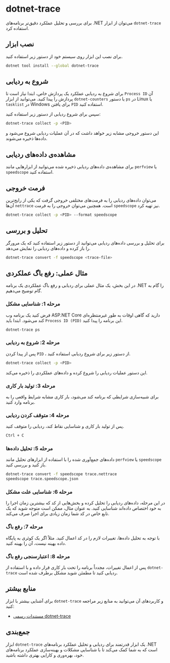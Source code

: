 # dotnet-trace
برای بررسی و تحلیل عملکرد دقیق‌تر برنامه‌های 
.NET
می‌توان از ابزار
`dotnet-trace`
استفاده کرد.

## نصب ابزار
برای نصب این ابزار روی سیستم خود از دستور زیر استفاده کنید.

```bash
dotnet tool install --global dotnet-trace
```

## شروع به ردیابی
برای شروع به ردیابی عملکرد یک پردازش خاص، ابتدا نیاز است تا
`Process ID`
آن پردازش را پیدا کنید. می‌توانید از ابزار
`dotnet-counters`
یا دستور
`ps`
در
Linux
یا
`tasklist`
در
Windows
برای یافتن
`PID`
استفاده کنید.

سپس برای شروع ردیابی از دستور زیر استفاده کنید:

```bash
dotnet-trace collect -p <PID>
```

این دستور خروجی مشابه زیر خواهد داشت که در آن عملیات ردیابی شروع می‌شود و داده‌ها ذخیره می‌شوند.

## مشاهده‌ی داده‌های ردیابی
برای مشاهده‌ی داده‌های ردیابی ذخیره شده می‌توانید از ابزارهایی مانند
`perfview`
یا
`speedscope`
استفاده کنید.

## فرمت خروجی
می‌توان داده‌های ردیابی را به فرمت‌های مختلفی خروجی گرفت که یکی از رایج‌ترین آن‌ها
`nettrace`
است. همچنین می‌توان خروجی را به فرمت
`speedscope`
نیز تهیه کرد.

```bash
dotnet-trace collect -p <PID> --format speedscope
```

## تحلیل و بررسی
برای تحلیل و بررسی داده‌های ردیابی می‌توانید از دستور زیر استفاده کنید که یک مرورگر را باز کرده و داده‌های ردیابی را نمایش می‌دهد.

```bash
dotnet-trace convert -f speedscope <trace-file>
```

## مثال عملی: رفع باگ عملکردی
در این بخش، یک مثال عملی برای ردیابی و رفع باگ عملکردی یک برنامه
.NET
را گام به گام توضیح می‌دهیم.

### مرحله 1: شناسایی مشکل
فرض کنید یک برنامه وب
ASP.NET Core
دارید که گاهی اوقات به طور غیرمنتظره‌ای کند می‌شود. ابتدا باید
`Process ID (PID)`
این برنامه را پیدا کنید.

```bash
dotnet-trace ps
```

### مرحله 2: شروع به ردیابی
پس از پیدا کردن
`PID`
، از دستور زیر برای شروع ردیابی استفاده کنید.

```bash
dotnet-trace collect -p <PID>
```

این دستور عملیات ردیابی را شروع کرده و داده‌های عملکردی را ذخیره می‌کند.

### مرحله 3: تولید بار کاری
برای شبیه‌سازی شرایطی که برنامه کند می‌شود، بار کاری مشابه شرایط واقعی را به برنامه وارد کنید.

### مرحله 4: متوقف کردن ردیابی
پس از تولید بار کاری و شناسایی نقاط کند، ردیابی را متوقف کنید.

```bash
Ctrl + C
```

### مرحله 5: تحلیل داده‌ها
داده‌های جمع‌آوری شده را با استفاده از ابزارهای تحلیل مانند
`perfview`
یا
`speedscope`
باز کنید و بررسی کنید.

```bash
dotnet-trace convert -f speedscope trace.nettrace
speedscope trace.speedscope.json
```

### مرحله 6: شناسایی علت مشکل
در این مرحله، داده‌های ردیابی را تحلیل کرده و بخش‌هایی از کد که بیشترین زمان اجرا را به خود اختصاص داده‌اند شناسایی کنید. به عنوان مثال، ممکن است متوجه شوید که یک تابع خاص در کد شما زمان زیادی برای اجرا صرف می‌کند.

### مرحله 7: رفع باگ
با توجه به تحلیل داده‌ها، تغییرات لازم را در کد اعمال کنید. مثلاً اگر یک کوئری به پایگاه داده بهینه نیست، آن را بهینه کنید.

### مرحله 8: اعتبارسنجی رفع باگ
پس از اعمال تغییرات، مجدداً برنامه را تحت بار کاری قرار داده و با استفاده از
`dotnet-trace`
ردیابی کنید تا مطمئن شوید مشکل برطرف شده است.

## منابع بیشتر
برای آشنایی بیشتر با ابزار
`dotnet-trace`
و کاربردهای آن می‌توانید به منابع زیر مراجعه کنید:

- [مستندات رسمی dotnet-trace](https://learn.microsoft.com/en-us/dotnet/core/diagnostics/dotnet-trace)

## جمع‌بندی
ابزار
`dotnet-trace`
یک ابزار قدرتمند برای ردیابی و تحلیل عملکرد برنامه‌های
.NET
است که به شما کمک می‌کند تا با شناسایی مشکلات و بهینه‌سازی عملکرد برنامه‌های خود، بهره‌وری و کارایی بهتری داشته باشید.